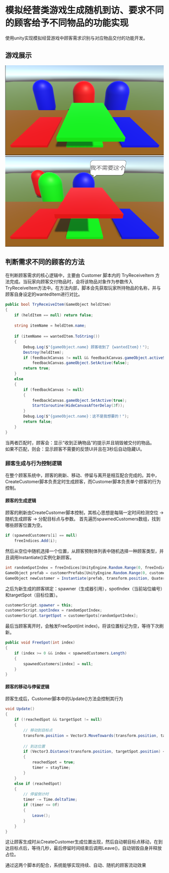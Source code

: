 # 模拟经营类游戏生成随机到访、要求不同的顾客给予不同物品的功能实现

使用unity实现模拟经营游戏中顾客需求识别与对应物品交付的功能开发。

## 游戏展示
![](https://github.com/Airy975/unity-Simulation-Game/blob/main/image/1.png)
![](https://github.com/Airy975/unity-Simulation-Game/blob/main/image/2.png)

## 判断需求不同的顾客的方法
在判断顾客需求的核心逻辑中，主要由 Customer 脚本内的 TryReceiveItem 方法完成。当玩家向顾客交付物品时，会将该物品对象作为参数传入TryReceiveItem方法中。在方法内部，脚本会先获取玩家所持物品的名称，并与顾客自身设定的wantedItem进行对比。
```csharp
public bool TryReceiveItem(GameObject heldItem)
{
    if (heldItem == null) return false;

    string itemName = heldItem.name;

    if (itemName == wantedItem.ToString())
    {
        Debug.Log($"{gameObject.name} 顾客收到了 {wantedItem}！");
        Destroy(heldItem);
        if (feedbackCanvas != null && feedbackCanvas.gameObject.activeSelf)
            feedbackCanvas.gameObject.SetActive(false);
        return true;
    }
    else
    {
        if (feedbackCanvas != null)
        {
            feedbackCanvas.gameObject.SetActive(true);
            StartCoroutine(HideCanvasAfterDelay(3f));
        }
        Debug.Log($"{gameObject.name}：这不是我想要的！");
        return false;
    }
}
```
当两者匹配时，顾客会：显示“收到正确物品”的提示并且销毁被交付的物品。<br>
如果不匹配，则会：显示顾客不需要的反馈UI并且在3秒后自动隐藏UI。

### 顾客生成与行为控制逻辑
在整个顾客系统中，顾客的刷新、移动、停留与离开是相互配合完成的。其中，CreateCustomer脚本负责定时生成顾客，而Customer脚本负责单个顾客的行为控制。

#### 顾客的生成逻辑
顾客的刷新由CreateCustomer脚本控制，其核心思想是每隔一定时间检测空位 → 随机生成顾客 → 分配目标点与参数。
首先遍历spawnedCustomers数组，找到哪些顾客位置为空。
```csharp
if (spawnedCustomers[i] == null)
    freeIndices.Add(i);
```
然后从空位中随机选择一个位置，从顾客预制体列表中随机选择一种顾客类型，并且调用Instantiate()实例化新顾客。
```csharp
int randomSpotIndex = freeIndices[UnityEngine.Random.Range(0, freeIndices.Count)];
GameObject prefab = customerPrefabs[UnityEngine.Random.Range(0, customerPrefabs.Length)];
GameObject newCustomer = Instantiate(prefab, transform.position, Quaternion.identity);
```
之后为新生成的顾客绑定：spawner（生成器引用），spotIndex（当前站位编号）和targetSpot（目标位置）。
```csharp
customerScript.spawner = this;
customerScript.spotIndex = randomSpotIndex;
customerScript.targetSpot = customerSpots[randomSpotIndex];
```
最后当顾客离开时，会触发FreeSpot(int index)，将该位置标记为空，等待下次刷新。
```csharp
public void FreeSpot(int index)
{
    if (index >= 0 && index < spawnedCustomers.Length)
    {
        spawnedCustomers[index] = null;
    }
}
```
#### 顾客的移动与停留逻辑
顾客生成后，Customer脚本中的Update()方法会控制其行为
```csharp
void Update()
{
    if (!reachedSpot && targetSpot != null)
    {
        // 移动到目标点
        transform.position = Vector3.MoveTowards(transform.position, targetSpot.position, moveSpeed * Time.deltaTime);

        // 到达位置
        if (Vector3.Distance(transform.position, targetSpot.position) < 0.05f)
        {
            reachedSpot = true;
            timer = stayTime;
        }
    }
    else if (reachedSpot)
    {
        // 停留倒计时
        timer -= Time.deltaTime;
        if (timer <= 0f)
        {
            Leave();
        }
    }
}
```
这让顾客生成时从CreateCustomer生成位置出现，然后自动朝目标点移动，在到达目标点后，等待几秒，最后停留时间结束后调用Leave()，自动销毁自身并释放占位。

通过这两个脚本的配合，系统能够实现持续、自动、随机的顾客流动效果
